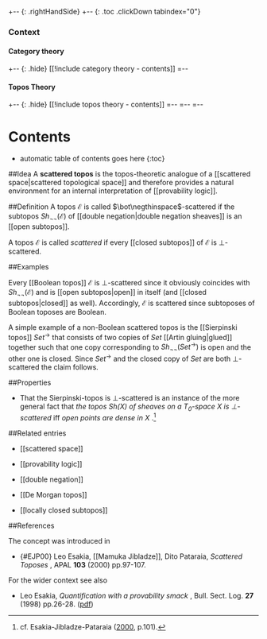 +-- {: .rightHandSide}
+-- {: .toc .clickDown tabindex="0"}

### Context
#### Category theory
+-- {: .hide}
[[!include category theory - contents]]
=--
#### Topos Theory
+-- {: .hide}
[[!include topos theory - contents]]
=--
=--
=--

# Contents
* automatic table of contents goes here
{:toc}

##Idea
A **scattered topos** is the topos-theoretic analogue of a [[scattered space|scattered topological space]] and therefore provides a natural environment for an internal interpretation of [[provability logic]].

##Definition
A topos $\mathcal{E}$ is called $\bot\negthinspace$-scattered if the subtopos $Sh_{\neg\neg}(\mathcal{E})$ of [[double negation|double negation sheaves]] is an [[open subtopos]].

A topos $\mathcal{E}$ is called _scattered_ if every [[closed subtopos]] of $\mathcal{E}$ is $\bot$-scattered.

##Examples

Every [[Boolean topos]] $\mathcal{E}$ is $\bot$-scattered since it obviously coincides with $Sh_{\neg\neg}(\mathcal{E})$ and is [[open subtopos|open]] in itself (and [[closed subtopos|closed]] as well). Accordingly, $\mathcal{E}$ is scattered since subtoposes of Boolean toposes are Boolean.

A simple example of a non-Boolean scattered topos is the [[Sierpinski topos]] $Set^\rightarrow$ that consists of two copies of $Set$ [[Artin gluing|glued]] together such that one copy corresponding to $Sh_{\neg\neg}(Set^\rightarrow)$ is open and the other one is closed. Since $Set^\rightarrow$ and the closed copy of $Set$ are both $\bot$-scattered the claim follows.

##Properties

* That the Sierpinski-topos is $\bot$-scattered is an instance of the more general fact that _the topos $Sh(X)$ of sheaves on a $T_0$-space $X$ is $\bot$-scattered_ iff _open points are dense in $X$_ .[^ref] 

[^ref]: cf. Esakia-Jibladze-Pataraia ([2000](#EJP00), p.101).

##Related entries

* [[scattered space]]

* [[provability logic]]

* [[double negation]]

* [[De Morgan topos]]

* [[locally closed subtopos]]

##References

The concept was introduced in

* {#EJP00} Leo Esakia, [[Mamuka Jibladze]], Dito Pataraia, _Scattered Toposes_ , APAL **103** (2000) pp.97-107.

For the wider context see also

* Leo Esakia, _Quantification with a provability smack_ , Bull. Sect. Log. **27**  (1998) pp.26-28. ([pdf](http://www.filozof.uni.lodz.pl/bulletin/pdf/27_12_6.pdf))